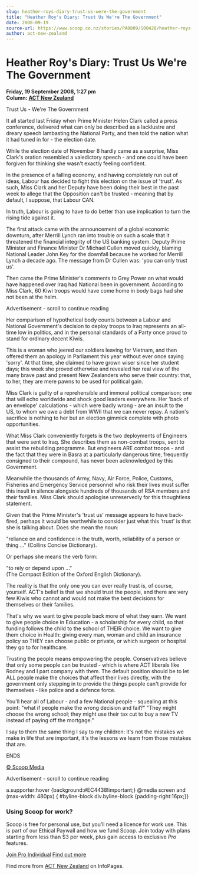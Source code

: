 ```yaml
---
slug: heather-roys-diary-trust-us-were-the-government
title: "Heather Roy's Diary: Trust Us We're The Government"
date: 2008-09-19
source-url: https://www.scoop.co.nz/stories/PA0809/S00428/heather-roys-diary-trust-us-were-the-government.htm
author: act-new-zealand
---
```

Heather Roy's Diary: Trust Us We're The Government
==================================================

**Friday, 19 September 2008, 1:27 pm**  
**Column: [ACT New Zealand](https://info.scoop.co.nz/ACT_New_Zealand)**

Trust Us - We're The Government

It all started last Friday when Prime Minister Helen Clark called a press conference, delivered what can only be described as a lacklustre and dreary speech lambasting the National Party, and then told the nation what it had tuned in for - the election date.

While the election date of November 8 hardly came as a surprise, Miss Clark's oration resembled a valedictory speech - and one could have been forgiven for thinking she wasn't exactly feeling confident.

In the presence of a falling economy, and having completely run out of ideas, Labour has decided to fight this election on the issue of 'trust'. As such, Miss Clark and her Deputy have been doing their best in the past week to allege that the Opposition can't be trusted - meaning that by default, I suppose, that Labour CAN.

In truth, Labour is going to have to do better than use implication to turn the rising tide against it.

The first attack came with the announcement of a global economic downturn, after Merrill Lynch ran into trouble on such a scale that it threatened the financial integrity of the US banking system. Deputy Prime Minister and Finance Minister Dr Michael Cullen moved quickly, blaming National Leader John Key for the downfall because he worked for Merrill Lynch a decade ago. The message from Dr Cullen was: 'you can only trust us'.

Then came the Prime Minister's comments to Grey Power on what would have happened over Iraq had National been in government. According to Miss Clark, 60 Kiwi troops would have come home in body bags had she not been at the helm.

Advertisement - scroll to continue reading





Her comparison of hypothetical body counts between a Labour and National Government's decision to deploy troops to Iraq represents an all-time low in politics, and in the personal standards of a Party once proud to stand for ordinary decent Kiwis.

This is a woman who jeered our soldiers leaving for Vietnam, and then offered them an apology in Parliament this year without ever once saying 'sorry'. At that time, she claimed to have grown wiser since her student days; this week she proved otherwise and revealed her real view of the many brave past and present New Zealanders who serve their country: that, to her, they are mere pawns to be used for political gain.

Miss Clark is guilty of a reprehensible and immoral political comparison; one that will echo worldwide and shock good leaders everywhere. Her 'back of an envelope' calculations - which were badly wrong - are an insult to the US, to whom we owe a debt from WWII that we can never repay. A nation's sacrifice is nothing to her but an election gimmick complete with photo opportunities.

What Miss Clark conveniently forgets is the two deployments of Engineers that were sent to Iraq. She describes them as non-combat troops, sent to assist the rebuilding programme. But engineers ARE combat troops - and the fact that they were in Basra at a particularly dangerous time, frequently consigned to their compound, has never been acknowledged by this Government.

Meanwhile the thousands of Army, Navy, Air Force, Police, Customs, Fisheries and Emergency Service personnel who risk their lives must suffer this insult in silence alongside hundreds of thousands of RSA members and their families. Miss Clark should apologise unreservedly for this thoughtless statement.

Given that the Prime Minister's 'trust us' message appears to have back-fired, perhaps it would be worthwhile to consider just what this 'trust' is that she is talking about. Does she mean the noun:

"reliance on and confidence in the truth, worth, reliability of a person or thing ..." (Collins Concise Dictionary).

Or perhaps she means the verb form:

"to rely or depend upon ..."  
(The Compact Edition of the Oxford English Dictionary).

The reality is that the only one you can ever really trust is, of course, yourself. ACT's belief is that we should trust the people, and there are very few Kiwis who cannot and would not make the best decisions for themselves or their families.

That's why we want to give people back more of what they earn. We want to give people choice in Education - a scholarship for every child, so that funding follows the child to the school of THEIR choice. We want to give them choice in Health: giving every man, woman and child an insurance policy so THEY can choose public or private, or which surgeon or hospital they go to for healthcare.

Trusting the people means empowering the people. Conservatives believe that only some people can be trusted - which is where ACT liberals like Rodney and I part company with them. The default position should be to let ALL people make the choices that affect their lives directly, with the government only stepping in to provide the things people can't provide for themselves - like police and a defence force.

You'll hear all of Labour - and a few National people - squealing at this point: "what if people make the wrong decision and fail?" "They might choose the wrong school; they might use their tax cut to buy a new TV instead of paying off the mortgage."

I say to them the same thing I say to my children: it's not the mistakes we make in life that are important, it's the lessons we learn from those mistakes that are.

  
ENDS

[© Scoop Media](http://www.scoop.co.nz/about/terms.html)  

Advertisement - scroll to continue reading



a.supporter:hover {background:#EC4438!important;} @media screen and (max-width: 480px) { #byline-block div.byline-block {padding-right:16px;}}

### Using Scoop for work?

Scoop is free for personal use, but you’ll need a licence for work use. This is part of our Ethical Paywall and how we fund Scoop. Join today with plans starting from less than $3 per week, plus gain access to exclusive _Pro_ features.  
  
[Join Pro Individual](https://pro.scoop.co.nz/Individual/?from=ProIn24) [Find out more](https://pro.scoop.co.nz/using-scoop-for-work/?from=ProIn24)

Find more from [ACT New Zealand](https://info.scoop.co.nz/ACT_New_Zealand) on InfoPages.